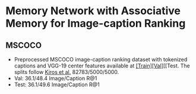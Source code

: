 # Memory Network with Associative Memory for Image-caption Ranking

## MSCOCO

* Preprocessed MSCOCO image-caption ranking dataset with tokenized captions and VGG-19 center features available at [[Train]](https://filebox.ece.vt.edu/~linxiao/github/mscoco-imcap-ranking/dataset_train.t7)[[Val]](https://filebox.ece.vt.edu/~linxiao/github/mscoco-imcap-ranking/dataset_val.t7)[[Test[](https://filebox.ece.vt.edu/~linxiao/github/mscoco-imcap-ranking/dataset_test.t7). The splits follow [Kiros et al.](https://github.com/ryankiros/visual-semantic-embedding) 82783/5000/5000.
* Val: 36.1/48.4 Image/Caption R@1
* Test: 36.1/49.6 Image/Caption R@1